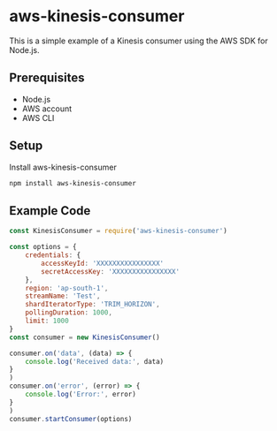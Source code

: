 # aws-kinesis-consumer

This is a simple example of a Kinesis consumer using the AWS SDK for Node.js.

## Prerequisites

- Node.js
- AWS account
- AWS CLI

## Setup
Install aws-kinesis-consumer

```bash
npm install aws-kinesis-consumer
```


## Example Code
```javascript
const KinesisConsumer = require('aws-kinesis-consumer')

const options = {
    credentials: {
        accessKeyId: 'XXXXXXXXXXXXXXXX'
        secretAccessKey: 'XXXXXXXXXXXXXXXX'
    },
    region: 'ap-south-1',
    streamName: 'Test',
    shardIteratorType: 'TRIM_HORIZON',
    pollingDuration: 1000,
    limit: 1000
}
const consumer = new KinesisConsumer()

consumer.on('data', (data) => {
    console.log('Received data:', data)
}
)
consumer.on('error', (error) => {
    console.log('Error:', error)
}
)
consumer.startConsumer(options)
```

